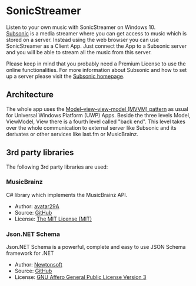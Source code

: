 # SonicStreamer
Listen to your own music with SonicStreamer on Windows 10.   
[Subsonic](http://www.subsonic.org/) is a media streamer where you can get access to music which is stored on a server. Instead using the web browser you can use SonicStreamer as a Client App. Just connect the App to a Subsonic server and you will be able to stream all the music from this server.

Please keep in mind that you probably need a Premium License to use the online functionalities. For more information about Subsonic and how to set up a server please visit the [Subsonic homepage](http://www.subsonic.org/pages/premium.jsp).

## Architecture
The whole app uses the [Model–view–view-model (MVVM) pattern](https://en.wikipedia.org/wiki/Model%E2%80%93view%E2%80%93viewmodel) as usual for Universal Windows Platform (UWP) Apps. Beside the three levels Model, ViewModel, View there is a fourth level called "back end". This level takes over the whole communication to external server like Subsonic and its derivates or other services like last.fm or MusicBrainz.

## 3rd party libraries

The following 3rd party libraries are used:

### MusicBrainz

C# library which implements the MusicBrainz API.

- Author: [avatar29A](https://github.com/avatar29A)
- Source: [GitHub](https://github.com/avatar29A)
- License: [The MIT License (MIT)](https://github.com/avatar29A/MusicBrainz/blob/master/LICENSE.txt)

### Json.NET Schema

Json.NET Schema is a powerful, complete and easy to use JSON Schema framework for .NET

- Author: [Newtonsoft](http://www.newtonsoft.com/)
- Source: [GitHub](https://github.com/JamesNK/Newtonsoft.Json.Schema)
- License: [GNU Affero General Public License Version 3](http://www.gnu.org/licenses/agpl-3.0.html)